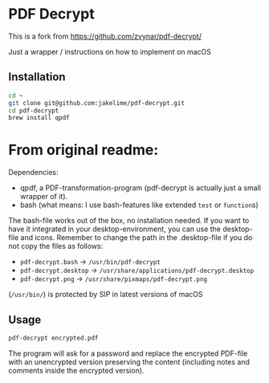 PDF Decrypt
===========

This is a fork from https://github.com/zvynar/pdf-decrypt/

Just a wrapper / instructions on how to implement on macOS


Installation
------------

```bash
cd ~
git clone git@github.com:jakelime/pdf-decrypt.git
cd pdf-decrypt
brew install qpdf
```


From original readme:
================================================================

Dependencies:
 - qpdf, a PDF-transformation-program (pdf-decrypt is actually just a small
   wrapper of it).
 - bash (what means: I use bash-features like extended `test` or `function`s)

The bash-file works out of the box, no installation needed. If you want to have
it integrated in your desktop-environment, you can use the desktop-file and
icons. Remember to change the path in the .desktop-file if you do not copy the
files as follows:
 - `pdf-decrypt.bash` -> `/usr/bin/pdf-decrypt`
 - `pdf-decrypt.desktop` -> `/usr/share/applications/pdf-decrypt.desktop`
 - `pdf-decrypt.png` -> `/usr/share/pixmaps/pdf-decrypt.png`

(``/usr/bin/``) is protected by SIP in latest versions of macOS


Usage
-----

```bash
pdf-decrypt encrypted.pdf
```
The program will ask for a password and replace the encrypted PDF-file with an
unencrypted version preserving the content (including notes and comments inside
the encrypted version).
